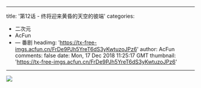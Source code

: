 
---
title: '第12话 - 终将迎来黄昏的天空的彼端'
categories: 
 - 二次元
 - AcFun
 - — 番剧
headimg: 'https://tx-free-imgs.acfun.cn/FrDe9PJh5YreT6dS3yKwtuzoJPz6'
author: AcFun
comments: false
date: Mon, 17 Dec 2018 11:25:17 GMT
thumbnail: 'https://tx-free-imgs.acfun.cn/FrDe9PJh5YreT6dS3yKwtuzoJPz6'
---

<div>   
<img src="https://tx-free-imgs.acfun.cn/FrDe9PJh5YreT6dS3yKwtuzoJPz6" referrerpolicy="no-referrer">  
</div>
            